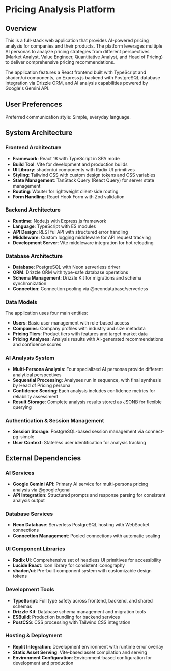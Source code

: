 # Pricing Analysis Platform

## Overview

This is a full-stack web application that provides AI-powered pricing analysis for companies and their products. The platform leverages multiple AI personas to analyze pricing strategies from different perspectives (Market Analyst, Value Engineer, Quantitative Analyst, and Head of Pricing) to deliver comprehensive pricing recommendations.

The application features a React frontend built with TypeScript and shadcn/ui components, an Express.js backend with PostgreSQL database integration via Drizzle ORM, and AI analysis capabilities powered by Google's Gemini API.

## User Preferences

Preferred communication style: Simple, everyday language.

## System Architecture

### Frontend Architecture
- **Framework**: React 18 with TypeScript in SPA mode
- **Build Tool**: Vite for development and production builds
- **UI Library**: shadcn/ui components with Radix UI primitives
- **Styling**: Tailwind CSS with custom design tokens and CSS variables
- **State Management**: TanStack Query (React Query) for server state management
- **Routing**: Wouter for lightweight client-side routing
- **Form Handling**: React Hook Form with Zod validation

### Backend Architecture
- **Runtime**: Node.js with Express.js framework
- **Language**: TypeScript with ES modules
- **API Design**: RESTful API with structured error handling
- **Middleware**: Custom logging middleware for API request tracking
- **Development Server**: Vite middleware integration for hot reloading

### Database Architecture
- **Database**: PostgreSQL with Neon serverless driver
- **ORM**: Drizzle ORM with type-safe database operations
- **Schema Management**: Drizzle Kit for migrations and schema synchronization
- **Connection**: Connection pooling via @neondatabase/serverless

### Data Models
The application uses four main entities:
- **Users**: Basic user management with role-based access
- **Companies**: Company profiles with industry and size metadata
- **Pricing Tiers**: Product tiers with features and target market data
- **Pricing Analyses**: Analysis results with AI-generated recommendations and confidence scores

### AI Analysis System
- **Multi-Persona Analysis**: Four specialized AI personas provide different analytical perspectives
- **Sequential Processing**: Analyses run in sequence, with final synthesis by Head of Pricing persona
- **Confidence Scoring**: Each analysis includes confidence metrics for reliability assessment
- **Result Storage**: Complete analysis results stored as JSONB for flexible querying

### Authentication & Session Management
- **Session Storage**: PostgreSQL-based session management via connect-pg-simple
- **User Context**: Stateless user identification for analysis tracking

## External Dependencies

### AI Services
- **Google Gemini API**: Primary AI service for multi-persona pricing analysis via @google/genai
- **API Integration**: Structured prompts and response parsing for consistent analysis output

### Database Services
- **Neon Database**: Serverless PostgreSQL hosting with WebSocket connections
- **Connection Management**: Pooled connections with automatic scaling

### UI Component Libraries
- **Radix UI**: Comprehensive set of headless UI primitives for accessibility
- **Lucide React**: Icon library for consistent iconography
- **shadcn/ui**: Pre-built component system with customizable design tokens

### Development Tools
- **TypeScript**: Full type safety across frontend, backend, and shared schemas
- **Drizzle Kit**: Database schema management and migration tools
- **ESBuild**: Production bundling for backend services
- **PostCSS**: CSS processing with Tailwind CSS integration

### Hosting & Deployment
- **Replit Integration**: Development environment with runtime error overlay
- **Static Asset Serving**: Vite-based asset compilation and serving
- **Environment Configuration**: Environment-based configuration for development and production